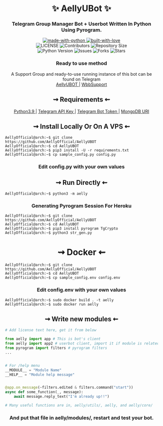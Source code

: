 <h1 align="center"> 
    ✨ AellyUBot ✨ 
</h1>

<h3 align="center"> 
    Telegram Group Manager Bot + Userbot Written In Python Using Pyrogram.
</h3>

<p align="center">
    <a href="https://python.org">
        <img src="http://forthebadge.com/images/badges/made-with-python.svg" alt="made-with-python">
    </a>
    <a href="https://GitHub.com/AellyOfficial">
        <img src="http://ForTheBadge.com/images/badges/built-with-love.svg" alt="built-with-love">
    </a> <br>
    <img src="https://img.shields.io/github/license/AellyOfficial/AellyUBOT?style=for-the-badge&logo=appveyor" alt="LICENSE">
    <img src="https://img.shields.io/github/contributors/AellyOfficial/AellyUBOT?style=for-the-badge&logo=appveyor" alt="Contributors">
    <img src="https://img.shields.io/github/repo-size/AellyOfficial/AellyUBOT?style=for-the-badge&logo=appveyor" alt="Repository Size"> <br>
    <img src="https://img.shields.io/badge/python-3.9-green?style=for-the-badge&logo=appveyor" alt="Python Version">
    <img src="https://img.shields.io/github/issues/AellyOfficial/AellyUBOT?style=for-the-badge&logo=appveyor" alt="Issues">
    <img src="https://img.shields.io/github/forks/AellyOfficial/AellyUBOT?style=for-the-badge&logo=appveyor" alt="Forks">
    <img src="https://img.shields.io/github/stars/AellyOfficial/AellyUBOT?style=for-the-badge&logo=appveyor" alt="Stars">
</p>

<h3 align="center"> 
    Ready to use method
</h3>

<p align="center">
    A Support Group and ready-to-use running instance of this bot can be found on Telegram <br>
    <a href="https://t.me/AellyUBOT"> AellyUBOT </a> | 
    <a href="https://t.me/aellysupport"> WbbSupport </a>
</p>

<h2 align="center"> 
   ⇝ Requirements ⇜
</h2>

<p align="center">
    <a href="https://www.python.org/downloads/release/python-390/"> Python3.9 </a> |
    <a href="https://docs.pyrogram.org/intro/setup#api-keys"> Telegram API Key </a> |
    <a href="https://t.me/botfather"> Telegram Bot Token </a> | 
    <a href="https://telegra.ph/How-To-get-Mongodb-URI-04-06"> MongoDB URI </a>
</p>

<h2 align="center"> 
   ⇝ Install Locally Or On A VPS ⇜
</h2>

```console
AellyOfficial@arch:~$ git clone https://github.com/AellyOfficial/AellyUBOT
AellyOfficial@arch:~$ cd AellyUBOT
AellyOfficial@arch:~$ pip3 install -U -r requirements.txt
AellyOfficial@arch:~$ cp sample_config.py config.py
```
 
<h3 align="center"> 
    Edit <b>config.py</b> with your own values
</h3>

<h2 align="center"> 
   ⇝ Run Directly ⇜
</h2>

```console
AellyOfficial@arch:~$ python3 -m aelly
```

<h3 align="center"> 
   Generating Pyrogram Session For Heroku
</h3>

```console
AellyOfficial@arch:~$ git clone https://github.com/AellyOfficial/AellyUBOT
AellyOfficial@arch:~$ cd AellyUBOT
AellyOfficial@arch:~$ pip3 install pyrogram TgCrypto
AellyOfficial@arch:~$ python3 str_gen.py
```

<h1 align="center"> 
   ⇝ Docker ⇜
</h1>

```console
AellyOfficial@arch:~$ git clone https://github.com/AellyOfficial/AellyUBOT
AellyOfficial@arch:~$ cd AellyUBOT
AellyOfficial@arch:~$ cp sample_config.env config.env
```

<h3 align="center"> 
    Edit <b> config.env </b> with your own values
</h3>

```console
AellyOfficial@arch:~$ sudo docker build . -t aelly
AellyOfficial@arch:~$ sudo docker run aelly
```

<h2 align="center"> 
   ⇝ Write new modules ⇜
</h2>

```py
# Add license text here, get it from below

from aelly import app # This is bot's client
from aelly import app2 # userbot client, import it if module is related to userbot
from pyrogram import filters # pyrogram filters
...


# For /help menu
__MODULE__ = "Module Name"
__HELP__ = "Module help message"


@app.on_message(~filters.edited & filters.command("start"))
async def some_function(_, message):
    await message.reply_text("I'm already up!!")

# Many useful functions are in, aelly/utils/, aelly, and aelly/core/
```

<h3 align="center"> 
   And put that file in aelly/modules/, restart and test your bot.
</h3>
